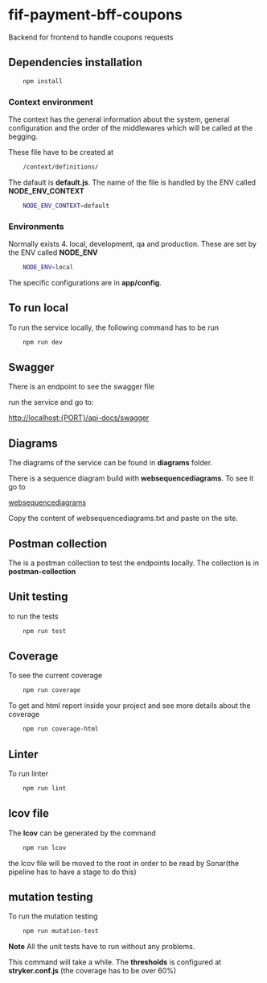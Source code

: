 # fif-payment-bff-coupons
Backend for frontend to handle coupons requests
## Dependencies installation
```sh
    npm install
```
### Context environment
The context has the general information about the system, general configuration and the order of the middlewares which will be called at the begging.

These file have to be created at

```sh
    /context/definitions/
```

The dafault is **default.js**. The name of the file is handled by the ENV called **NODE_ENV_CONTEXT**

```sh
    NODE_ENV_CONTEXT=default
```

### Environments

Normally exists 4. local, development, qa and production. These are set by the ENV called **NODE_ENV**

```sh
    NODE_ENV=local
```

The specific configurations are in **app/config**.

## To run  local

To run the service locally, the following  command has to be run

```sh
    npm run dev
```

## Swagger

There is an endpoint to see the swagger file

run the service and go to:

[http://localhost:{PORT}/api-docs/swagger](http://localhost:{PORT}/api-docs/swagger)

## Diagrams

The diagrams of the service can be found in **diagrams** folder.

There is a sequence diagram build with **websequencediagrams**. To see it go to

[websequencediagrams](https://www.websequencediagrams.com/)

Copy the content of websequencediagrams.txt and paste on the site.

## Postman collection

The is a postman collection to test the endpoints locally. The collection is in **postman-collection**

## Unit testing

to run the tests

```sh
    npm run test
```

## Coverage

To see the current coverage

```sh
    npm run coverage
```

To get and html report inside your project and see more details about the coverage

```sh
    npm run coverage-html
```

## Linter

To run linter

```sh
    npm run lint
```

## lcov file

The **lcov** can be generated by the command

```sh
    npm run lcov
```

the lcov file will be moved to the root in order to be read  by Sonar(the pipeline has to have a stage to do this)

## mutation testing

To run the mutation testing

```sh
    npm run mutation-test
```

**Note**  All the unit tests have to run without any problems.

This command will take a while. The **thresholds** is configured at **stryker.conf.js** (the coverage has to be over 60%)
